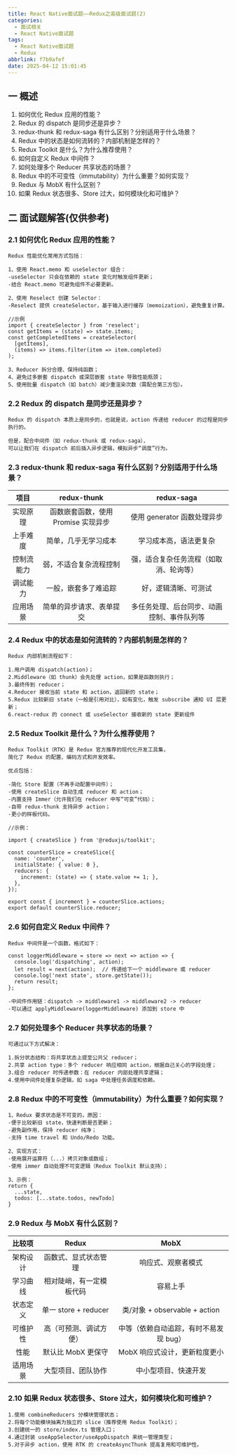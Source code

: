 ```yaml
---
title: React Native面试题——Redux之高级面试题(2)
categories:
  - 面试相关
  - React Native面试题
tags:
  - React Native面试题
  - Redux
abbrlink: f7b9afef
date: 2025-04-12 15:01:45
---
```

## 一 概述

1. 如何优化 Redux 应用的性能？
2. Redux 的 dispatch 是同步还是异步？
3. redux-thunk 和 redux-saga 有什么区别？分别适用于什么场景？
4. Redux 中的状态是如何流转的？内部机制是怎样的？
5. Redux Toolkit 是什么？为什么推荐使用？<!--more-->
6. 如何自定义 Redux 中间件？
7. 如何处理多个 Reducer 共享状态的场景？
8. Redux 中的不可变性（immutability）为什么重要？如何实现？
9. Redux 与 MobX 有什么区别？
10. 如果 Redux 状态很多、Store 过大，如何模块化和可维护？

## 二 面试题解答(仅供参考)

### 2.1 如何优化 Redux 应用的性能？

```
Redux 性能优化常用方式包括：

1、使用 React.memo 和 useSelector 组合：
-useSelector 只会在依赖的 state 变化时触发组件更新；
-结合 React.memo 可避免组件不必要更新。

2、使用 Reselect 创建 Selector：
-Reselect 提供 createSelector，基于输入进行缓存（memoization），避免重复计算。

//示例
import { createSelector } from 'reselect';
const getItems = (state) => state.items;
const getCompletedItems = createSelector(
  [getItems],
  (items) => items.filter(item => item.completed)
);

3、Reducer 拆分合理、保持纯函数；
4、避免过多嵌套 dispatch 或深层嵌套 state 导致性能瓶颈；
5、使用批量 dispatch（如 batch）减少重渲染次数（需配合第三方包）。
```

### 2.2 Redux 的 dispatch 是同步还是异步？

```
Redux 的 dispatch 本质上是同步的，也就是说，action 传递给 reducer 的过程是同步执行的。

但是，配合中间件（如 redux-thunk 或 redux-saga），
可以让我们在 dispatch 前后插入异步逻辑，模拟异步“调度”行为。
```

### 2.3 redux-thunk 和 redux-saga 有什么区别？分别适用于什么场景？

|    项目    |             redux-thunk             |                 redux-saga                 |
| :--------: | :---------------------------------: | :----------------------------------------: |
|  实现原理  | 函数嵌套函数，使用 Promise 实现异步 |        使用 generator 函数处理异步         |
|  上手难度  |        简单，几乎无学习成本         |           学习成本高，语法更复杂           |
| 控制流能力 |       弱，不适合复杂流程控制        |   强，适合复杂任务流程（如取消、轮询等）   |
|  调试能力  |        一般，嵌套多了难追踪         |            好，逻辑清晰、可测试            |
|  应用场景  |      简单的异步请求、表单提交       | 多任务处理、后台同步、动画控制、事件队列等 |

### 2.4 Redux 中的状态是如何流转的？内部机制是怎样的？

```
Redux 内部机制流程如下：

1.用户调用 dispatch(action)；
2.Middleware（如 thunk）会先处理 action，如果是函数则执行；
3.最终传到 reducer；
4.Reducer 接收当前 state 和 action，返回新的 state；
5.Redux 比较新旧 state（一般是引用对比），如有变化，触发 subscribe 通知 UI 层更新；
6.react-redux 的 connect 或 useSelector 接收新的 state 更新组件
```

### 2.5 Redux Toolkit 是什么？为什么推荐使用？

```
Redux Toolkit（RTK）是 Redux 官方推荐的现代化开发工具集，
简化了 Redux 的配置、编码方式和开发效率。

优点包括：

-简化 Store 配置（不再手动配置中间件）；
-使用 createSlice 自动生成 reducer 和 action；
-内置支持 Immer（允许我们在 reducer 中写“可变”代码）；
-自带 redux-thunk 支持异步 action；
-更小的样板代码。

//示例：

import { createSlice } from '@reduxjs/toolkit';

const counterSlice = createSlice({
  name: 'counter',
  initialState: { value: 0 },
  reducers: {
    increment: (state) => { state.value += 1; },
  },
});

export const { increment } = counterSlice.actions;
export default counterSlice.reducer;
```

### 2.6 如何自定义 Redux 中间件？

```
Redux 中间件是一个函数，格式如下：

const loggerMiddleware = store => next => action => {
  console.log('dispatching', action);
  let result = next(action);  // 传递给下一个 middleware 或 reducer
  console.log('next state', store.getState());
  return result;
};

-中间件作用链：dispatch -> middleware1 -> middleware2 -> reducer
-可以通过 applyMiddleware(loggerMiddleware) 添加到 store 中
```

### 2.7 如何处理多个 Reducer 共享状态的场景？

```
可通过以下方式解决：

1.拆分状态结构：将共享状态上提至公共父 reducer；
2.共享 action type：多个 reducer 响应相同 action，根据自己关心的字段处理；
3.组合 reducer 时传递参数：在 reducer 内部处理共享逻辑；
4.使用中间件处理复杂逻辑，如 saga 中处理任务调度和依赖。
```

### 2.8 Redux 中的不可变性（immutability）为什么重要？如何实现？

```
1、Redux 要求状态是不可变的，原因：
-便于比较新旧 state，快速判断是否更新；
-避免副作用，保持 reducer 纯净；
-支持 time travel 和 Undo/Redo 功能。

2、实现方式：
-使用展开运算符（...）拷贝对象或数组；
-使用 immer 自动处理不可变逻辑（Redux Toolkit 默认支持）；

3、示例：
return {
  ...state,
  todos: [...state.todos, newTodo]
}
```

### 2.9 Redux 与 MobX 有什么区别？

|  比较项  |          Redux           |                  MobX                  |
| :------: | :----------------------: | :------------------------------------: |
| 架构设计 |   函数式、显式状态管理   |           响应式、观察者模式           |
| 学习曲线 | 相对陡峭，有一定模板代码 |                容易上手                |
| 状态定义 |   单一 store + reducer   |     类/对象 + observable + action      |
| 可维护性 |  高（可预测、调试方便）  | 中等（依赖自动追踪，有时不易发现 bug） |
|   性能   |    默认比 MobX 更保守    |     MobX 响应式设计，更新粒度更小      |
| 适用场景 |    大型项目、团队协作    |          中小型项目、快速开发          |

### 2.10 如果 Redux 状态很多、Store 过大，如何模块化和可维护？

```
1.使用 combineReducers 分模块管理状态；
2.将每个功能模块抽离为独立的 slice（推荐使用 Redux Toolkit）；
3.创建统一的 store/index.ts 管理入口；
4.通过封装 useAppSelector/useAppDispatch 来统一管理类型；
5.对于异步 action，使用 RTK 的 createAsyncThunk 提高复用和可维护性。
```

